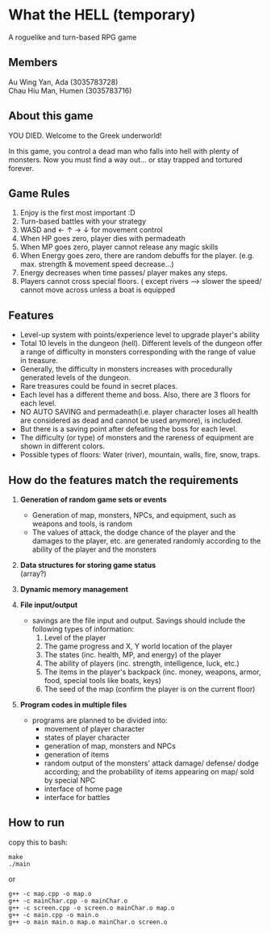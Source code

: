 #  What the HELL (temporary)
A roguelike and turn-based RPG game

## Members
Au Wing Yan, Ada (3035783728)<br>
Chau Hiu Man, Humen (3035783716)

## About this game
YOU DIED. Welcome to the Greek underworld!

In this game, you control a dead man who falls into hell with plenty of monsters. Now you must find a way out… or stay trapped and tortured forever.

## Game Rules
1. Enjoy is the first most important :D<br>
2. Turn-based battles with your strategy<br>
2. WASD and ← ↑ → ↓ for movement control<br>
3. When HP goes zero, player dies with permadeath<br>
4. When MP goes zero, player cannot release any magic skills<br>
5. When Energy goes zero, there are random debuffs for the player. (e.g. max. strength & movement speed decrease...)<br>
6. Energy decreases when time passes/ player makes any steps.<br>
7. Players cannot cross special floors. ( except rivers —>  slower the speed/ cannot move across unless a boat is equipped<br>

## Features
- Level-up system with points/experience level to upgrade player's ability <br>
- Total 10 levels in the dungeon (hell). Different levels of the dungeon offer a range of difficulty in monsters corresponding with the range of value in treasure.<br>
- Generally, the difficulty in monsters increases with procedurally generated levels of the dungeon.<br>
- Rare treasures could be found in secret places.<br>
- Each level has a different theme and boss. Also, there are 3 floors for each level.<br>
- NO AUTO SAVING and permadeath(i.e. player character loses all health are considered as dead and cannot be used anymore), is included. <br>
- But there is a saving point after defeating the boss for each level.<br>
- The difficulty (or type) of monsters and the rareness of equipment are shown in different colors.<br>
- Possible types of floors: Water (river), mountain, walls, fire, snow, traps.<br>

## How do the features match the requirements
1. **Generation of random game sets or events**
    - Generation of map, monsters, NPCs, and equipment, such as weapons and tools, is random <br>
    - The values of attack, the dodge chance of the player and the damages to the player, etc. are generated randomly according to the ability of the player and the monsters<br>

2. **Data structures for storing game status**
<br>(array?)

3. **Dynamic memory management**

4. **File input/output**
    - savings are the file input and output. Savings should include the following types of information:<br>
        1. Level of the player<br>
        2. The game progress and X, Y world location of the player<br>
        3. The states (inc. health, MP, and energy) of the player<br>
        4. The ability of players (inc. strength, intelligence, luck, etc.)<br>
        5. The items in the player's backpack (inc. money, weapons, armor, food, special tools like boats, keys)<br>
        6. The seed of the map (confirm the player is on the current floor)<br>
5. **Program codes in multiple files**
    - programs are planned to be divided into:
        - movement of player character
        - states of player character
        - generation of map, monsters and NPCs
        - generation of items
        - random output of the monsters' attack damage/ defense/ dodge according; and the probability of items appearing on map/ sold by special NPC
        - interface of home page
        - interface for battles

## How to run

copy this to bash:

```
make
./main
```

or

```
g++ -c map.cpp -o map.o
g++ -c mainChar.cpp -o mainChar.o
g++ -c screen.cpp -o screen.o mainChar.o map.o
g++ -c main.cpp -o main.o
g++ -o main main.o map.o mainChar.o screen.o
```
